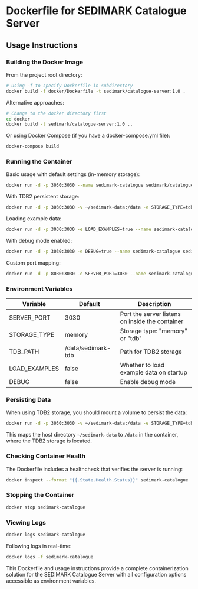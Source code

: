 # Dockerfile for SEDIMARK Catalogue Server

## Usage Instructions

### Building the Docker Image

From the project root directory:

```bash
# Using -f to specify Dockerfile in subdirectory
docker build -f docker/Dockerfile -t sedimark/catalogue-server:1.0 .
```

Alternative approaches:

```bash
# Change to the docker directory first
cd docker
docker build -t sedimark/catalogue-server:1.0 ..
```

Or using Docker Compose (if you have a docker-compose.yml file):

```bash
docker-compose build
```

### Running the Container

Basic usage with default settings (in-memory storage):

```bash
docker run -d -p 3030:3030 --name sedimark-catalogue sedimark/catalogue-server:1.0
```

With TDB2 persistent storage:

```bash
docker run -d -p 3030:3030 -v ~/sedimark-data:/data -e STORAGE_TYPE=tdb --name sedimark-catalogue sedimark/catalogue-server:1.0
```

Loading example data:

```bash
docker run -d -p 3030:3030 -e LOAD_EXAMPLES=true --name sedimark-catalogue sedimark/catalogue-server:1.0
```

With debug mode enabled:

```bash
docker run -d -p 3030:3030 -e DEBUG=true --name sedimark-catalogue sedimark/catalogue-server:1.0
```

Custom port mapping:

```bash
docker run -d -p 8080:3030 -e SERVER_PORT=3030 --name sedimark-catalogue sedimark/catalogue-server:1.0
```

### Environment Variables

| Variable      | Default  | Description                                       |
|---------------|----------|---------------------------------------------------|
| SERVER_PORT   | 3030     | Port the server listens on inside the container   |
| STORAGE_TYPE  | memory   | Storage type: "memory" or "tdb"                   |
| TDB_PATH      | /data/sedimark-tdb | Path for TDB2 storage                   |
| LOAD_EXAMPLES | false    | Whether to load example data on startup           |
| DEBUG         | false    | Enable debug mode                                 |

### Persisting Data

When using TDB2 storage, you should mount a volume to persist the data:

```bash
docker run -d -p 3030:3030 -v ~/sedimark-data:/data -e STORAGE_TYPE=tdb --name sedimark-catalogue sedimark/catalogue-server:1.0
```

This maps the host directory `~/sedimark-data` to `/data` in the container, where the TDB2 storage is located.

### Checking Container Health

The Dockerfile includes a healthcheck that verifies the server is running:

```bash
docker inspect --format "{{.State.Health.Status}}" sedimark-catalogue
```

### Stopping the Container

```bash
docker stop sedimark-catalogue
```

### Viewing Logs

```bash
docker logs sedimark-catalogue
```

Following logs in real-time:

```bash
docker logs -f sedimark-catalogue
```

This Dockerfile and usage instructions provide a complete containerization solution for the SEDIMARK Catalogue Server with all configuration options accessible as environment variables.
